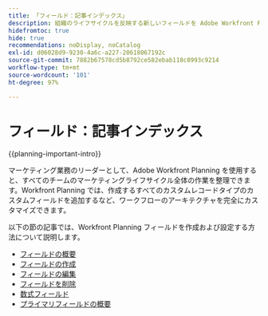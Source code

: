 ```yaml
---
title: 「フィールド：記事インデックス」
description: 組織のライフサイクルを反映する新しいフィールドを Adobe Workfront Planning に追加できます。フィールドは、レコードタイプの属性です。
hidefromtoc: true
hide: true
recommendations: noDisplay, noCatalog
exl-id: d06028d9-9230-4a6c-a227-20618067192c
source-git-commit: 7882b67578cd5b8792ce582ebab118c8993c9214
workflow-type: tm+mt
source-wordcount: '101'
ht-degree: 97%

---
```


# フィールド：記事インデックス

<!--
title: Fields: article index
description: You can add new fields in Adobe Workfront Planning that reflect your organization's lifecycle. Fields are attributes of record types. 
hidefromtoc: yes
author: Alina
feature: Work Management (***************WE NEED A NEW ONE HERE***********)
role: User, Admin
hide: yes
-->

<!--update the metadata with real information when making this available in TOC and in the left nav-->

{{planning-important-intro}}

マーケティング業務のリーダーとして、Adobe Workfront Planning を使用すると、すべてのチームのマーケティングライフサイクル全体の作業を整理できます。Workfront Planning では、作成するすべてのカスタムレコードタイプのカスタムフィールドを追加するなど、ワークフローのアーキテクチャを完全にカスタマイズできます。

以下の節の記事では、Workfront Planning フィールドを作成および設定する方法について説明します。

* [フィールドの概要](/help/quicksilver/planning/fields/fields-overview.md)
* [フィールドの作成](/help/quicksilver/planning/fields/create-fields.md)
* [フィールドの編集](/help/quicksilver/planning/fields/edit-fields.md)
* [フィールドを削除](/help/quicksilver/planning/fields/delete-fields.md)
* [数式フィールド](/help/quicksilver/planning/fields/formula-fields.md)
* [プライマリフィールドの概要](/help/quicksilver/planning/fields/primary-field-overview.md)
